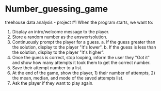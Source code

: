 # Number_guessing_game
treehouse data analysis - project #1
When the program starts, we want to:
1. Display an intro/welcome message to the player.
2. Store a random number as the answer/solution.
3. Continuously prompt the player for a guess.
    a. If the guess greater than the solution, display to the player "It's lower".
    b. If the guess is less than the solution, display to the player "It's higher".
4. Once the guess is correct, stop looping, inform the user they "Got it" and show how many attempts it took them to get the correct number.
5. Save their attempt number to a list.
6. At the end of the game, show the player, 1) their number of attempts, 2) the mean, median, and mode of the saved attempts list.
7. Ask the player if they want to play again.
